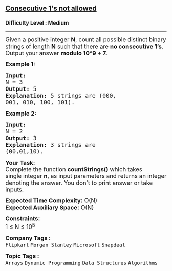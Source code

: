 <h2><a href="https://practice.geeksforgeeks.org/problems/consecutive-1s-not-allowed1912/1?page=1&status[]=unsolved&category[]=Arrays&sortBy=submissions">Consecutive 1's not allowed</a></h2><h3>Difficulty Level : Medium</h3><hr><div class="problems_problem_content__Xm_eO"><p><span style="font-size:18px">Given a positive integer <strong>N</strong>, count all possible distinct binary strings of length <strong>N</strong> such that there are <strong>no consecutive 1’s</strong>. Output your answer <strong>modulo 10^9 + 7.</strong></span></p>

<p><span style="font-size:18px"><strong>Example 1:</strong></span></p>

<pre><span style="font-size:18px"><strong>Input:
</strong>N = 3
<strong>Output:</strong> 5
<strong>Explanation:</strong> 5 strings are (000,
001, 010, 100, 101).
</span></pre>

<p><span style="font-size:18px"><strong>Example 2:</strong></span></p>

<pre><span style="font-size:18px"><strong>Input:
</strong>N = 2
<strong>Output:</strong> 3
<strong>Explanation:</strong>&nbsp;3 strings are
(00,01,10).
</span></pre>

<p><span style="font-size:18px"><strong>Your Task:</strong><br>
Complete the function <strong>countStrings()</strong>&nbsp;which takes single&nbsp;integer&nbsp;<strong>n</strong>,&nbsp;as input parameters&nbsp;and returns an integer denoting the answer.&nbsp;You don't to print answer or take inputs.&nbsp;</span></p>

<p><span style="font-size:18px"><strong>Expected Time Complexity:</strong>&nbsp;O(N)<br>
<strong>Expected Auxiliary Space:</strong>&nbsp;O(N)</span></p>

<p><span style="font-size:18px"><strong>Constraints:</strong><br>
1 ≤ N ≤ 10<sup>5</sup></span></p>
</div><p><span style=font-size:18px><strong>Company Tags : </strong><br><code>Flipkart</code>&nbsp;<code>Morgan Stanley</code>&nbsp;<code>Microsoft</code>&nbsp;<code>Snapdeal</code>&nbsp;<br><p><span style=font-size:18px><strong>Topic Tags : </strong><br><code>Arrays</code>&nbsp;<code>Dynamic Programming</code>&nbsp;<code>Data Structures</code>&nbsp;<code>Algorithms</code>&nbsp;